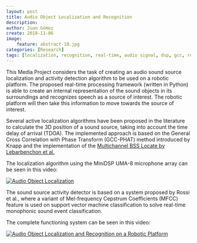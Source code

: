 ```yaml
---
layout: post
title: Audio Object Localization and Recognition
description: 
author: Juan Gómez
create: 2018-11-06
image:
    feature: abstract-10.jpg
categories: [Research]
tags: [localization, recognition, real-time, audio signal, dsp, gcc, roomba robot]
---
```


This Media Project considers the task of creating an audio sound source localization and activity detection algorithm to be used on a robotic platform. The proposed real-time processing framework (written in Python) is able to create an internal representation of the sound objects in its surroundings and recognizes speech as a source of interest. The robotic platform will then take this information to move towards the source of interest.

Several active localization algorithms have been proposed in the literature to calculate the 3D position of a sound source, taking into account the time delay of arrival (TDOA). The implemented approach is based on the General Cross Correlation with Phase Transform (GCC-PHAT) method introduced by Knapp and the implementation of the [Multichannel BSS Locate by Lebarbenchon et al.](http://bass-db.gforge.inria.fr/bss_locate/) 

The localization algorithm using the MiniDSP UMA-8 microphone array can be seen in this video:

[![Audio Object Localization](https://img.youtube.com/vi/pNkb4o70zHs/0.jpg)](https://www.youtube.com/watch?v=pNkb4o70zHs)

The sound source activity detector is based on a system proposed by Rossi et al., where a variant of Mel-frequency Cepstrum Coefficients (MFCC) feature is used on support vector machine classification to solve real-time monophonic sound event classification.

The complete functioning system can be seen in this video:

[![Audio Object Localization and Recognition on a Robotic Platform](https://img.youtube.com/vi/4iSJTyEVjYc/0.jpg)](https://www.youtube.com/watch?v=4iSJTyEVjYc)